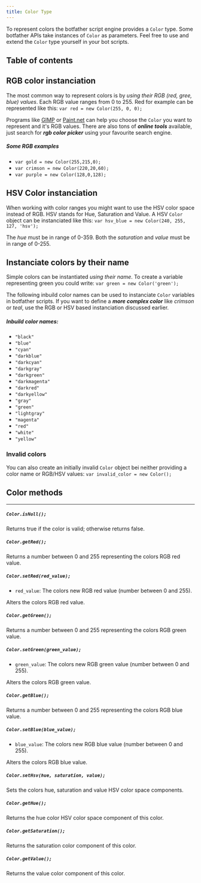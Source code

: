 ```yaml
---
title: Color Type
---
```


To represent colors the botfather script engine provides a `Color` type. Some botfather APIs take instances of `Color` as parameters. Feel free to use and extend the `Color` type yourself in your bot scripts.

## Table of contents

## RGB color instanciation

The most common way to represent colors is by _using their RGB (red, gree, blue) values_. Each RGB value ranges from 0 to 255. Red for example can be represented like this: `var red = new Color(255, 0, 0);`

Programs like [GIMP](https://www.gimp.org/) or [Paint.net](https://www.getpaint.net/doc/latest/ColorsWindow.html) can help you choose the `Color` you want to represent and it's RGB values.
There are also tons of **_online tools_** available, just search for **_rgb color picker_** using your favourite search engine.

##### Some RGB examples

- `var gold = new Color(255,215,0);`
- `var crimson = new Color(220,20,60);`
- `var purple = new Color(128,0,128);`

## HSV Color instanciation

When working with color ranges you might want to use the HSV color space instead of RGB. HSV stands for Hue, Saturation and Value. A HSV `Color` object can be instanciated like this: `var hsv_blue = new Color(240, 255, 127, 'hsv');`

The _hue_ must be in range of 0-359. Both the _saturation_ and _value_ must be in range of 0-255.

## Instanciate colors by their name

Simple colors can be instantiated _using their name_. To create a variable representing green you could write: `var green = new Color('green');`

The following inbuild color names can be used to instanciate `Color` variables in botfather scripts.
If you want to define a **_more complex color_** like _crimson_ or _teal_, use the RGB or HSV based instanciation discussed earlier.

##### Inbuild color names:

- `"black"`
- `"blue"`
- `"cyan"`
- `"darkblue"`
- `"darkcyan"`
- `"darkgray"`
- `"darkgreen"`
- `"darkmagenta"`
- `"darkred"`
- `"darkyellow"`
- `"gray"`
- `"green"`
- `"lightgray"`
- `"magenta"`
- `"red"`
- `"white"`
- `"yellow"`

### Invalid colors

You can also create an initially invalid `Color` object bei neither providing a color name or RGB/HSV values: `var invalid_color = new Color();`

## Color methods

---

##### `Color.isNull();`

Returns true if the color is valid; otherwise returns false.

##### `Color.getRed();`

Returns a number between 0 and 255 representing the colors RGB red value.

##### `Color.setRed(red_value);`

- `red_value`: The colors new RGB red value (number between 0 and 255).

Alters the colors RGB red value.

##### `Color.getGreen();`

Returns a number between 0 and 255 representing the colors RGB green value.

##### `Color.setGreen(green_value);`

- `green_value`: The colors new RGB green value (number between 0 and 255).

Alters the colors RGB green value.

##### `Color.getBlue();`

Returns a number between 0 and 255 representing the colors RGB blue value.

##### `Color.setBlue(blue_value);`

- `blue_value`: The colors new RGB blue value (number between 0 and 255).

Alters the colors RGB blue value.

##### `Color.setHsv(hue, saturation, value);`

Sets the colors hue, saturation and value HSV color space components.

##### `Color.getHue();`

Returns the hue color HSV color space component of this color.

##### `Color.getSaturation();`

Returns the saturation color component of this color.

##### `Color.getValue();`

Returns the value color component of this color.
